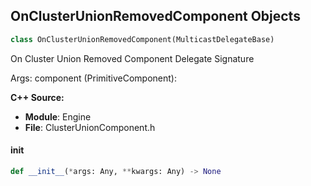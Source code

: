 ## OnClusterUnionRemovedComponent Objects

```python
class OnClusterUnionRemovedComponent(MulticastDelegateBase)
```

On Cluster Union Removed Component  Delegate Signature

Args:
    component (PrimitiveComponent):

**C++ Source:**

- **Module**: Engine
- **File**: ClusterUnionComponent.h

<a id="unreal.OnClusterUnionRemovedComponent.__init__"></a>

#### __init__

```python
def __init__(*args: Any, **kwargs: Any) -> None
```

<a id="unreal.OnDataLayerInstanceRuntimeStateChanged"></a>